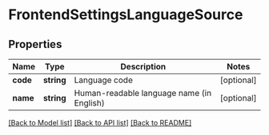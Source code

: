 # FrontendSettingsLanguageSource

## Properties
Name | Type | Description | Notes
------------ | ------------- | ------------- | -------------
**code** | **string** | Language code | [optional] 
**name** | **string** | Human-readable language name (in English) | [optional] 

[[Back to Model list]](../README.md#documentation-for-models) [[Back to API list]](../README.md#documentation-for-api-endpoints) [[Back to README]](../README.md)


